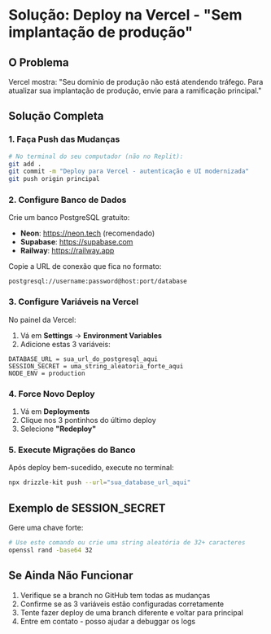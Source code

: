 # Solução: Deploy na Vercel - "Sem implantação de produção"

## O Problema
Vercel mostra: "Seu domínio de produção não está atendendo tráfego. Para atualizar sua implantação de produção, envie para a ramificação principal."

## Solução Completa

### 1. Faça Push das Mudanças
```bash
# No terminal do seu computador (não no Replit):
git add .
git commit -m "Deploy para Vercel - autenticação e UI modernizada"
git push origin principal
```

### 2. Configure Banco de Dados
Crie um banco PostgreSQL gratuito:
- **Neon**: https://neon.tech (recomendado)
- **Supabase**: https://supabase.com
- **Railway**: https://railway.app

Copie a URL de conexão que fica no formato:
```
postgresql://username:password@host:port/database
```

### 3. Configure Variáveis na Vercel
No painel da Vercel:
1. Vá em **Settings** → **Environment Variables**
2. Adicione estas 3 variáveis:

```
DATABASE_URL = sua_url_do_postgresql_aqui
SESSION_SECRET = uma_string_aleatoria_forte_aqui
NODE_ENV = production
```

### 4. Force Novo Deploy
1. Vá em **Deployments**
2. Clique nos 3 pontinhos do último deploy
3. Selecione **"Redeploy"**

### 5. Execute Migrações do Banco
Após deploy bem-sucedido, execute no terminal:
```bash
npx drizzle-kit push --url="sua_database_url_aqui"
```

## Exemplo de SESSION_SECRET
Gere uma chave forte:
```bash
# Use este comando ou crie uma string aleatória de 32+ caracteres
openssl rand -base64 32
```

## Se Ainda Não Funcionar
1. Verifique se a branch no GitHub tem todas as mudanças
2. Confirme se as 3 variáveis estão configuradas corretamente
3. Tente fazer deploy de uma branch diferente e voltar para principal
4. Entre em contato - posso ajudar a debuggar os logs